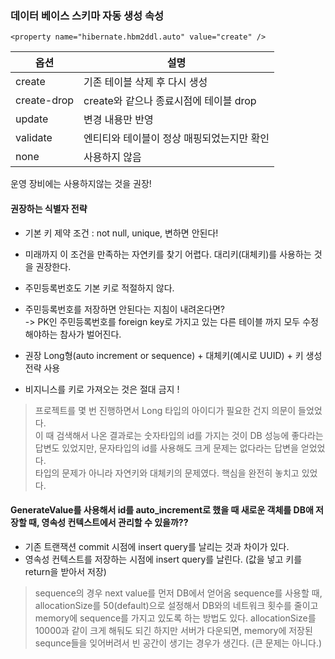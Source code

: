 ### 데이터 베이스 스키마 자동 생성 속성 
`<property name="hibernate.hbm2ddl.auto" value="create" />`

|옵션|설명|
|----|-----|
|create| 기존 테이블 삭제 후 다시 생성|
|create-drop| create와 같으나 종료시점에 테이블 drop|
|update | 변경 내용만 반영|
|validate | 엔티티와 테이블이 정상 매핑되었는지만 확인|
|none| 사용하지 않음|

운영 장비에는 사용하지않는 것을 권장!

#### 권장하는 식별자 전략

- 기본 키 제약 조건 : not null, unique, 변하면 안된다!

- 미래까지 이 조건을 만족하는 자연키를 찾기 어렵다. 대리키(대체키)를 사용하는 것을 권장한다.
- 주민등록번호도 기본 키로 적절하지 않다.
- 주민등록번호를 저장하면 안된다는 지침이 내려온다면?   
-> PK인 주민등록번호를 foreign key로 가지고 있는 다른 테이블 까지 모두 수정해야하는 참사가 벌어진다.


- 권장 Long형(auto increment or sequence) + 대체키(예시로 UUID) + 키 생성전략 사용
- 비지니스를 키로 가져오는 것은 절대 금지 !
> 프로젝트를 몇 번 진행하면서 Long 타입의 아이디가 필요한 건지 의문이 들었었다.   
> 이 때 검색해서 나온 결과로는 숫자타입의 id를 가지는 것이 DB 성능에 좋다라는 답변도 있었지만, 문자타입의 id를 사용해도 크게 문제는 없다라는 답변을 얻었었다.    
> 타입의 문제가 아니라 자연키와 대체키의 문제였다. 핵심을 완전히 놓치고 있었다.

#### GenerateValue를 사용해서 id를 auto_increment로 했을 때 새로운 객체를 DB애 저장할 때, 영속성 컨텍스트에서 관리할 수 있을까??
- 기존 트랜잭션 commit 시점에 insert query를 날리는 것과 차이가 있다.
- 영속성 컨텍스트를 저장하는 시점에 insert query를 날린다. (값을 넣고 키를 return을 받아서 저장) 
> sequence의 경우 next value를 먼저 DB에서 얻어옴
> sequence를 사용할 때, allocationSize를 50(default)으로 설정해서 DB와의 네트워크 횟수를 줄이고 memory에 sequence를 가지고 있도록 하는 방법도 있다.
> allocationSize를 10000과 같이 크게 해둬도 되긴 하지만 서버가 다운되면, memory에 저장된 sequnce들을 잊어버려서 빈 공간이 생기는 경우가 생긴다. (큰 문제는 아니다.)
